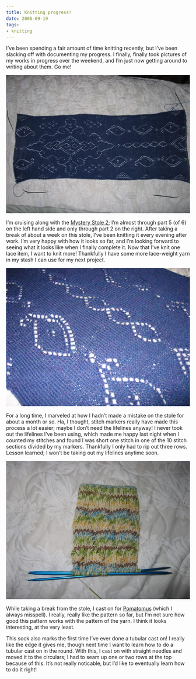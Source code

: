 ```yaml
---
title: Knitting progress!
date: 2006-09-19
tags:
- knitting
---
```

I’ve been spending a fair amount of time knitting recently, but I’ve been slacking off with documenting my progress. I finally, finally took pictures of my works in progress over the weekend, and I’m just now getting around to writing about them. Go me!

![A knitting project in progress.](./images/progress-20060914.jpg "Mystery Stole in progress.")

I’m cruising along with the [Mystery Stole 2](http://groups.yahoo.com/group/Mystery_Stole_2); I’m almost through part 5 (of 6) on the left hand side and only through part 2 on the right. After taking a break of about a week on this stole, I’ve been knitting it every evening after work. I’m very happy with how it looks so far, and I’m looking forward to seeing what it looks like when I finally complete it. Now that I’ve knit one lace item, I want to knit more! Thankfully I have some more lace-weight yarn in my stash I can use for my next project.

![Close up of a blue stole.](./images/20060914-closeup.jpg "Mystery Stole close up.")

For a long time, I marveled at how I hadn’t made a mistake on the stole for about a month or so. Ha, I thought, stitch markers really have made this process a lot easier; maybe I don’t need the lifelines anyway! I never took out the lifelines I’ve been using, which made me happy last night when I counted my stitches and found I was short one stitch in one of the 10 stitch sections divided by my markers. Thankfully I only had to rip out three rows. Lesson learned; I won’t be taking out my lifelines anytime soon.

![A knit sock in progress.](./images/20060914.jpg "Pomatomus sock in progress!")

While taking a break from the stole, I cast on for [Pomatomus](http://www.knitty.com/ISSUEwinter05/PATTpomatomus.html) (which I always misspell). I really, really like the pattern so far, but I’m not sure how good this pattern works with the pattern of the yarn. I think it looks interesting, at the very least.

This sock also marks the first time I’ve ever done a tubular cast on! I really like the edge it gives me, though next time I want to learn how to do a tubular cast on in the round. With this, I cast on with straight needles and moved it to the circulars; I had to seam up one or two rows at the top because of this. It’s not really noticable, but I’d like to eventually learn how to do it right!

